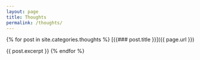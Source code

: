 ```yaml
---
layout: page
title: Thoughts
permalink: /thoughts/
---
```


{% for post in site.categories.thoughts %}
 [{{### post.title }}]({{ page.url }})
 
 {{ post.excerpt }}
{% endfor %}
